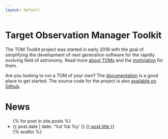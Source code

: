 ```yaml
---
layout: default
---
```


# Target Observation Manager Toolkit

The TOM Toolkit project was started in early 2018 with the goal of simplifying
the development of next generation software for the rapidly evolving field
of astronomy. Read more [about TOMs](/about) and the [motiviation](/about)
for them.

Are you looking to run a TOM of your own? The [documentation](/docs/)
is a good place to get started. The source code for the project
is also [available on Github](https://github.com/tomtoolkit).

# News
<ul class="post-list">
  {% for post in site.posts %}
    <li>
      {{ post.date | date: '%d %b %y' }} <a href="{{ post.url }}"> {{ post.title }}</a>
    </li>
  {% endfor %}
</ul>

